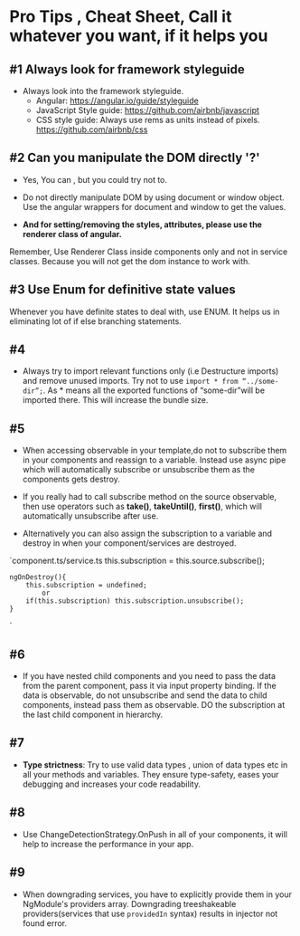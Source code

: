 # Pro Tips , Cheat Sheet, Call it whatever you want, if it helps you

## #1 Always look for framework styleguide

-   Always look into the framework styleguide.
    -   Angular: <https://angular.io/guide/styleguide>
    -   JavaScript Style guide: <https://github.com/airbnb/javascript>
    -   CSS style guide: Always use rems as units instead of pixels. <https://github.com/airbnb/css>

## #2 Can you manipulate the DOM directly '?'

-   Yes, You can , but you could try not to.

-   Do not directly manipulate DOM by using document or window object. Use the angular wrappers for document and window to get the values.

-   **And for setting/removing the styles, attributes, please use the renderer class of angular.**

Remember, Use Renderer Class inside components only and not in service classes. Because you will not get the dom instance to work with.

## #3 Use Enum for definitive state values

Whenever you have definite states to deal with, use ENUM.  It helps us in eliminating lot of if else branching statements.

## #4

- Always try to import relevant functions only (i.e Destructure imports) and remove unused imports. Try not to use `import * from “../some-dir”;`. As * means all the exported functions of “some-dir”will be imported there. This will increase the bundle size.

## #5

- When accessing observable in your template,do not to subscribe them in your components and reassign to a variable. Instead use async pipe which will automatically subscribe or unsubscribe them as the components gets destroy.

- If you really had to call subscribe method on the source observable, then use operators such as **take()**, **takeUntil()**, **first()**, which will automatically unsubscribe after use.

- Alternatively you can also assign the subscription to a variable and destroy in when your component/services are destroyed.

`component.ts/service.ts
    this.subscription = this.source.subscribe();

    ngOnDestroy(){
        this.subscription = undefined;
            or
        if(this.subscription) this.subscription.unsubscribe();
    }
  `

## #6

- If you have nested child components and you need to pass the data from the parent component, pass it via input property binding. If the data is observable, do not unsubscribe and send the data to child components, instead pass them as observable. DO the subscription at the last child component in hierarchy.

## #7

- **Type strictness**:  Try to use valid data types , union of data types etc in all your methods and variables. They ensure type-safety, eases your debugging and increases your code readability.

## #8

- Use ChangeDetectionStrategy.OnPush in all of your components, it will help to increase the performance in your app.

## #9

- When downgrading services, you have to explicitly provide them in your NgModule's providers array.
Downgrading treeshakeable providers(services that use `providedIn` syntax) results in injector not found error.

